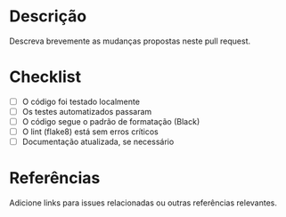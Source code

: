 # Descrição

Descreva brevemente as mudanças propostas neste pull request.

# Checklist

- [ ] O código foi testado localmente
- [ ] Os testes automatizados passaram
- [ ] O código segue o padrão de formatação (Black)
- [ ] O lint (flake8) está sem erros críticos
- [ ] Documentação atualizada, se necessário

# Referências

Adicione links para issues relacionadas ou outras referências relevantes.
